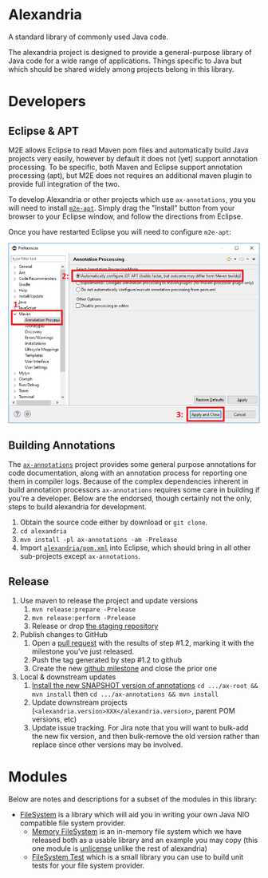 # Alexandria

A standard library of commonly used Java code.

The alexandria project is designed to provide a general-purpose library of Java code for a wide range of applications.
Things specific to Java but which should be shared widely among projects belong in this library.

# Developers

## Eclipse & APT

M2E allows Eclipse to read Maven pom files and automatically build Java projects very easily, however by default it does not (yet) support annotation processing.
To be specific, both Maven and Eclipse support annotation processing (apt), but M2E does not requires an additional maven plugin to provide full integration of the two.

To develop Alexandria or other projects which use `ax-annotations`, you you will need to install [`m2e-apt`](https://marketplace.eclipse.org/content/m2e-apt).
Simply drag the "Install" button from your browser to your Eclipse window, and follow the directions from Eclipse.

Once you have restarted Eclipse you will need to configure `m2e-apt`:

![enable m2e-apt](images/m2e-apt.png)

## Building Annotations

The [`ax-annotations`](ax-annotations) project provides some general purpose annotations for code documentation, along with an annotation process for reporting one them in compiler logs.
Because of the complex dependencies inherent in build annotation processors `ax-annotations` requires some care in building if you're a developer.
Below are the endorsed, though certainly not the only, steps to build alexandria for development.

1. Obtain the source code either by download or `git clone`.
2. `cd alexandria`
3. `mvn install -pl ax-annotations -am -Prelease`
4. Import [`alexandria/pom.xml`](pom.xml) into Eclipse, which should bring in all other sub-projects except `ax-annotations`.

## Release

1. Use maven to release the project and update versions
	1. `mvn release:prepare -Prelease`
	2. `mvn release:perform -Prelease`
	3. Release or drop [the staging repository](https://oss.sonatype.org/#stagingRepositories)
2. Publish changes to GitHub
	1. Open a [pull request](https://github.com/g2forge/alexandria/pulls) with the results of step #1.2, marking it with the milestone you've just released.
	2. Push the tag generated by step #1.2 to github
	3. Create the new [github milestone](https://github.com/g2forge/alexandria/milestones) and close the prior one
4. Local & downstream updates
	1. [Install the new SNAPSHOT version of annotations](#building-annotations) `cd .../ax-root && mvn install` then `cd .../ax-annotations && mvn install` 
	2. Update downstream projects (`<alexandria.version>XXX</alexandria.version>`, parent POM versions, etc)
	3. Update issue tracking. For Jira note that you will want to bulk-add the new fix version, and then bulk-remove the old version rather than replace since other versions may be involved.

# Modules

Below are notes and descriptions for a subset of the modules in this library:

* [FileSystem](./ax-filesystem) is a library which will aid you in writing your own Java NIO compatible file system provider.
	* [Memory FileSystem](./ax-filesystem-memory) is an in-memory file system which we have released both as a usable library and an example you may copy (this one module is [unlicense](./ax-filesystem-memory/LICENSE) unlike the rest of alexandria)
	* [FileSystem Test](./ax-filesystem-test) which is a small library you can use to build unit tests for your file system provider.
